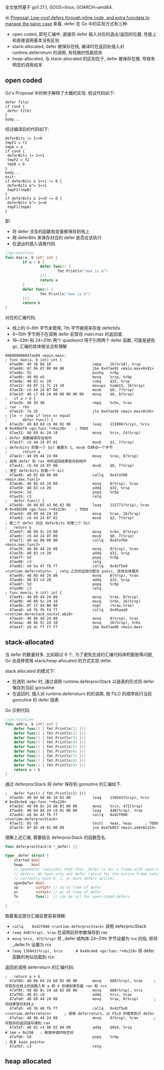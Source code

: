 全文依然基于 go1.21.1, GOOS=linux, GOARCH=amd64.

从 [Proposal: Low-cost defers through inline code, and extra funcdata to manage the panic case][] 来看, defer 在 Go 中的实现方式有三种:
- open coded, 即在汇编中, 直接将 defer 插入对应的退出/返回的位置, 性能上和直接调用基本没有区别
- stack-allocated, defer 被保存在栈, 编译时在返回处插入对 runtime.deferreturn 的调用, 有轻微的性能损失
- heap-allocated, 与 stack-allocated 的区别在于, defer 被保存在推, 导致有明显的调用成本

## open coded
Go's Proposal 中的例子解释了大概的实现.
假设代码如下:
```
defer f1(a)
if cond {
 defer f2(b)
}
body...
```

经过编译后的代码如下:
```
deferBits |= 1<<0
tmpF1 = f1
tmpA = a
if cond {
 deferBits |= 1<<1
 tmpF2 = f2
 tmpB = b
}
body...
exit:
if deferBits & 1<<1 != 0 {
 deferBits &^= 1<<1
 tmpF2(tmpB)
}
if deferBits & 1<<0 != 0 {
 deferBits &^= 1<<0
 tmpF1(tmpA)
}
```

即:
- 将 defer 涉及的函数和变量都保存到栈上
- 用 deferBits 来保存对应的 defer 是否应该执行
- 在退出时插入调用代码


```go
//go:noinline
func max(a, b int) int {
        if a > b {
                defer func() {
                        fmt.Println("max is a")
                }()
                return a
        }
        defer func() {
                fmt.Println("max is b")
        }()
        return b
}
```

对应的汇编代码,
- 栈上的 0~6th 字节未使用, 7th 字节被用来存放 deferbits
- 8~15th 字节用于在调用 defer 前暂存 main.max 的返回值
- 16~23th 和 24~31th 两个 quadword 用于引用两个 defer 函数, 可能是避免 gc, 汇编的具体做法没有理解
```
000000000047ae00 <main.max>:
; func max(a, b int) int {
  47ae00: 49 3b 66 10                  	cmpq	16(%r14), %rsp
  47ae04: 0f 86 87 00 00 00            	jbe	0x47ae91 <main.max+0x91>
  47ae0a: 55                           	pushq	%rbp
  47ae0b: 48 89 e5                     	movq	%rsp, %rbp
  47ae0e: 48 83 ec 20                  	subq	$32, %rsp
  47ae12: 44 0f 11 7c 24 10            	movups	%xmm15, 16(%rsp)
  47ae18: c6 44 24 07 00               	movb	$0, 7(%rsp)
  47ae1d: 48 c7 44 24 08 00 00 00 00   	movq	$0, 8(%rsp)
; 	if a > b {
  47ae26: 48 39 d8                     	cmpq	%rbx, %rax              ; rax - rbx
  47ae29: 7e 2b                        	jle	0x47ae56 <main.max+0x56>    ; jle -> jump if less or equal
; 		defer func() {
  47ae2b: 48 8d 0d c6 06 02 00         	leaq	132806(%rip), %rcx      # 0x49b4f8 <go:func.*+0x220>    ; TODO
  47ae32: 48 89 4c 24 18               	movq	%rcx, 24(%rsp)          ; defer 函数被保存在栈中
  47ae37: c6 44 24 07 01               	movb	$1, 7(%rsp)             ; deferbits 的第一个 bit 被置为 1, movb 仅移动一个字节
; 		return a
  47ae3c: 48 89 44 24 08               	movq	%rax, 8(%rsp)           ; 调用 defer 将 rax 中的返回结果暂存到栈中
  47ae41: c6 44 24 07 00               	movb	$0, 7(%rsp)             ; 清空 deferbits 的第一个 bit
  47ae46: e8 b5 00 00 00               	callq	0x47af00 <main.max.func1>
  47ae4b: 48 8b 44 24 08               	movq	8(%rsp), %rax
  47ae50: 48 83 c4 20                  	addq	$32, %rsp
  47ae54: 5d                           	popq	%rbp
  47ae55: c3                           	retq
; 	defer func() {
  47ae56: 48 8d 05 a3 06 02 00         	leaq	132771(%rip), %rax      # 0x49b500 <go:func.*+0x228>    ; TODO
  47ae5d: 48 89 44 24 10               	movq	%rax, 16(%rsp)
  47ae62: c6 44 24 07 02               	movb	$2, 7(%rsp)             ; 第二个 defer 对应 deferbits 的第二个 bit
; 	return b
  47ae67: 48 89 5c 24 08               	movq	%rbx, 8(%rsp)
  47ae6c: c6 44 24 07 00               	movb	$0, 7(%rsp)
  47ae71: e8 ea 00 00 00               	callq	0x47af60 <main.max.func2>
  47ae76: 48 8b 44 24 08               	movq	8(%rsp), %rax
  47ae7b: 48 83 c4 20                  	addq	$32, %rsp
  47ae7f: 5d                           	popq	%rbp
  47ae80: c3                           	retq
  47ae81: e8 5a 47 fb ff               	callq	0x42f5e0 <runtime.deferreturn>  ; retq 之后的这部分配合 panic, 具体后续展开
  47ae86: 48 8b 44 24 08               	movq	8(%rsp), %rax
  47ae8b: 48 83 c4 20                  	addq	$32, %rsp
  47ae8f: 5d                           	popq	%rbp
  47ae90: c3                           	retq
; func max(a, b int) int {
  47ae91: 48 89 44 24 08               	movq	%rax, 8(%rsp)
  47ae96: 48 89 5c 24 10               	movq	%rbx, 16(%rsp)
  47ae9b: 0f 1f 44 00 00               	nopl	(%rax,%rax)
  47aea0: e8 fb fb fd ff               	callq	0x45aaa0 <runtime.morestack_noctxt.abi0>
  47aea5: 48 8b 44 24 08               	movq	8(%rsp), %rax
  47aeaa: 48 8b 5c 24 10               	movq	16(%rsp), %rbx
  47aeaf: e9 4c ff ff ff               	jmp	0x47ae00 <main.max>
```

## stack-allocated
当 defer 的数量较多, 比如超过 8 个, 为了避免生成的汇编代码体积膨胀等问题, Go 会选择使用 stack/heap allocated 的方式实现 defer.

stack allocated 的模式下:
- 在遇到 defer 时, 通过调用 runtime.deferprocStack 以链表的形式将 defer 保存到当前 goroutine
- 在返回时, 插入对 runtime.deferreturn 的的调用, 按 FILO 的顺序执行当前 goroutine 的 defer 链表

Go 示例代码:
```go
//go:noinline
func add(a, b int) int {
	defer func() { fmt.Println(1) }()
	defer func() { fmt.Println(2) }()
	defer func() { fmt.Println(3) }()
	defer func() { fmt.Println(4) }()
	defer func() { fmt.Println(5) }()
	defer func() { fmt.Println(6) }()
	defer func() { fmt.Println(7) }()
	defer func() { fmt.Println(8) }()
	defer func() { fmt.Println(9) }()
	return a + b
}
```

通过 deferprocStack 将 defer 保存到 goroutine 的汇编如下.
```
; 	defer func() { fmt.Println(1) }()
  47ae56: 48 8d 0d 8b 16 02 00         	leaq	136843(%rip), %rcx      # 0x49c4e8 <go:func.*+0x220>
  47ae5d: 48 89 8c 24 d8 01 00 00      	movq	%rcx, 472(%rsp)
  47ae65: 48 8d 84 24 c0 01 00 00      	leaq	448(%rsp), %rax
  47ae6d: e8 8e 41 fb ff               	callq	0x42f000 <runtime.deferprocStack>
  47ae72: 85 c0                        	testl	%eax, %eax      ; TODO
  47ae74: 0f 85 d9 01 00 00            	jne	0x47b053 <main.add+0x233>
```

理解上述汇编, 需要结合 deferprocStack 的函数签名.
```go
func deferprocStack(d *_defer) {}

type _defer struct {
	started bool
	heap    bool
	// openDefer indicates that this _defer is for a frame with open-coded
	// defers. We have only one defer record for the entire frame (which may
	// currently have 0, 1, or more defers active).
	openDefer bool
	sp        uintptr // sp at time of defer
	pc        uintptr // pc at time of defer
	fn        func()  // can be nil for open-coded defers
    ...
}
```

倒着看这部分汇编会更容易理解:
- `callq	0x42f000 <runtime.deferprocStack>` 调用 deferprocStack
- `leaq	448(%rsp), %rax` 在调用前将参数保存到 rax
- `movq	%rcx, 472(%rsp)` 将 _defer 结构体 24~31th 字节设置为 rcx 的指, 即将 _defer.fn 设置为 rcx
- `leaq	136843(%rip), %rcx      # 0x49c4e8 <go:func.*+0x220>` 将 defer 函数的地址加载到 rcx

返回前调用 deferreturn 的汇编代码:
```
; 	return a + b
  47af8d: 48 8b 84 24 b0 02 00 00      	movq	688(%rsp), %rax     ; 将暂存在栈上的函数入参 a 和 b 存储到寄存器 rax 和 rcx
  47af95: 48 8b 8c 24 a8 02 00 00      	movq	680(%rsp), %rcx
  47af9d: 48 01 c8                     	addq	%rcx, %rax
  47afa0: 48 89 44 24 08               	movq	%rax, 8(%rsp)       ; 将结果暂存到栈上
  47afa5: e8 36 46 fb ff               	callq	0x42f5e0 <runtime.deferreturn>      ; 调用 deferreturn, 以 FILO 的顺序执行 defer
  47afaa: 48 8b 44 24 08               	movq	8(%rsp), %rax       ; 将暂存的返回值存储到 rax
  47afaf: 48 81 c4 98 02 00 00         	addq	$664, %rsp              # imm = 0x298   ; 释放申请的栈空间
  47afb6: 5d                           	popq	%rbp                                    ; 恢复 base pointer
  47afb7: c3                           	retq
```

## heap allocated


[Proposal: Low-cost defers through inline code, and extra funcdata to manage the panic case]: https://go.googlesource.com/proposal/+/refs/heads/master/design/34481-opencoded-defers.md
